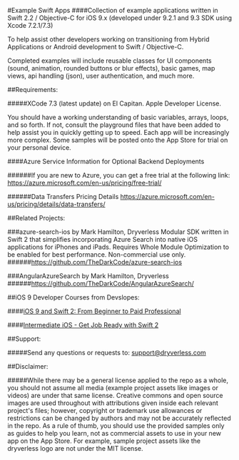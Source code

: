 #Example Swift Apps
####Collection of example applications written in Swift 2.2 / Objective-C for iOS 9.x (developed under 9.2.1 and 9.3 SDK using Xcode 7.2.1/7.3)

To help assist other developers working on transitioning from Hybrid Applications or Android development to Swift / Objective-C.

Completed examples will include reusable classes for UI components (sound, animation, rounded buttons or blur effects), basic games, map views, api handling (json), user authentication, and much more.

##Requirements: 

#####XCode 7.3 (latest update) on El Capitan. Apple Developer License.

You should have a working understanding of basic variables, arrays, loops, and so forth. If not, consult the playground files that have been added to help assist you in quickly getting up to speed. Each app will be increasingly more complex. Some samples will be posted onto the App Store for trial on your personal device.

####Azure Service Information for Optional Backend Deployments

######If you are new to Azure, you can get a free trial at the following link: 
https://azure.microsoft.com/en-us/pricing/free-trial/

######Data Transfers Pricing Details
https://azure.microsoft.com/en-us/pricing/details/data-transfers/

##Related Projects:

###azure-search-ios by Mark Hamilton, Dryverless
Modular SDK written in Swift 2 that simplifies incorporating Azure Search into native iOS applications for iPhones and iPads. Requires Whole Module Optimization to be enabled for best performance. Non-commercial use only.
######https://github.com/TheDarkCode/azure-search-ios

###AngularAzureSearch by Mark Hamilton, Dryverless
######https://github.com/TheDarkCode/AngularAzureSearch/

##iOS 9 Developer Courses from Devslopes:

####[iOS 9 and Swift 2: From Beginner to Paid Professional](https://www.udemy.com/ios9-swift/?couponCode=COMMUNITY)

####[Intermediate iOS - Get Job Ready with Swift 2](https://www.udemy.com/intermediate-ios/?couponCode=COMMUNITY)

##Support:

#####Send any questions or requests to: support@dryverless.com

##Disclaimer:

#####While there may be a general license applied to the repo as a whole, you should not assume all media (example project assets like images or videos) are under that same license. Creative commons and open source images are used throughout with attributions given inside each relevant project's files; however, copyright or trademark use allowances or restrictions can be changed by authors and may not be accurately reflected in the repo. As a rule of thumb, you should use the provided samples only as guides to help you learn, not as commercial assets to use in your new app on the App Store. For example, sample project assets like the dryverless logo are not under the MIT license.
